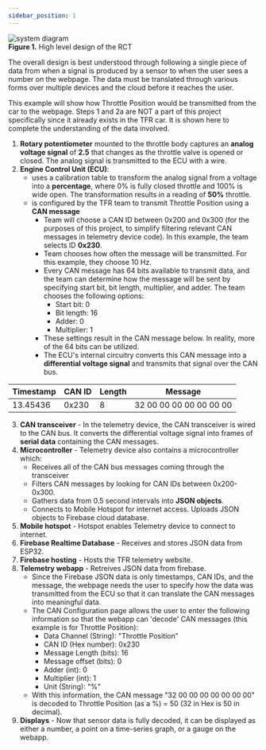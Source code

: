 ```yaml
---
sidebar_position: 1
---
```


![system diagram](/img/system_block_diagram.png)  
**Figure 1.** High level design of the RCT

The overall design is best understood through following a single piece of data from when a signal is produced by a sensor to when the user sees a number on the webpage. The data must be translated through various forms over multiple devices and the cloud before it reaches the user. 

This example will show how Throttle Position would be transmitted from the car to the webpage. Steps 1 and 2a are NOT a part of this project specifically since it already exists in the TFR car. It is shown here to complete the understanding of the data involved.

1. **Rotary potentiometer** mounted to the throttle body captures an **analog voltage signal** of **2.5** that changes as the throttle valve is opened or closed. The analog signal is transmitted to the ECU with a wire.
2. **Engine Control Unit (ECU)**: 
    - uses a calibration table to transform the analog signal from a voltage into a **percentage**, where 0% is fully closed throttle and 100% is wide open. The transformation results in a reading of **50%** throttle. 
    - is configured by the TFR team to transmit Throttle Position using a **CAN message**
        - Team will choose a CAN ID between 0x200 and 0x300 (for the purposes of this project, to simplify filtering relevant CAN messages in telemetry device code). In this example, the team selects ID **0x230**.
        - Team chooses how often the message will be transmitted. For this example, they choose 10 Hz.
        - Every CAN message has 64 bits available to transmit data, and the team can determine how the message will be sent by specifying start bit, bit length, multiplier, and adder. The team chooses the following options:
            - Start bit: 0
            - Bit length: 16
            - Adder: 0
            - Multiplier: 1
        - These settings result in the CAN message below. In reality, more of the 64 bits can be utilized. 
        - The ECU's internal circuitry converts this CAN message into a **differential voltage signal** and transmits that signal over the CAN bus.


| Timestamp     | CAN ID    | Length    | Message    |
| ------        | -------   | --------- | --------  |   
| 13.45436      | 0x230     | 8         | 32 00 00 00 00 00 00 00 |


3. **CAN transceiver** - In the telemetry device, the CAN transceiver is wired to the CAN bus. It converts the differential voltage signal into frames of **serial data** containing the CAN messages.
4. **Microcontroller** - Telemetry device also contains a microcontroller which:
    - Receives all of the CAN bus messages coming through the transceiver
    - Filters CAN messages by looking for CAN IDs between 0x200-0x300.
    - Gathers data from 0.5 second intervals into **JSON objects**.
    - Connects to Mobile Hotspot for internet access. Uploads JSON objects to Firebase cloud database.
5. **Mobile hotspot** - Hotspot enables Telemetry device to connect to internet.
6. **Firebase Realtime Database** - Receives and stores JSON data from ESP32.
7. **Firebase hosting** - Hosts the TFR telemetry website.
8. **Telemetry webapp** - Retreives JSON data from firebase.
    - Since the Firebase JSON data is only timestamps, CAN IDs, and the message, the webpage needs the user to specify how the data was transmitted from the ECU so that it can translate the CAN messages into meaningful data.
    - The CAN Configuration page allows the user to enter the following information so that the webapp can 'decode' CAN messages (this example is for Throttle Position):
        - Data Channel (String): "Throttle Position"
        - CAN ID (Hex number): 0x230
        - Message Length (bits): 16
        - Message offset (bits): 0
        - Adder (int): 0
        - Multiplier (int): 1
        - Unit (String): "%"
    - With this information, the CAN message "32 00 00 00 00 00 00 00" is decoded to Throttle Position (as a %) = 50 (32 in Hex is 50 in decimal).
9. **Displays** - Now that sensor data is fully decoded, it can be displayed as either a number, a point on a time-series graph, or a gauge on the webapp.


<!-- 
{
    "data_points": [
        {
            "can_id": "4EC"
            "data": "32 00 00 00 00 00 00 00"
            "timestamp": 13.5
        }
        {
            "can_id": "4EC"
            "data": "35 00 00 00 00 00 00 00"
            "timestamp": 13.6
        }        
        {
            "can_id": "4EC"
            "data": "38 00 00 00 00 00 00 00"
            "timestamp": 13.7
        }        
        {
            "can_id": "4EC"
            "data": "34 00 00 00 00 00 00 00"
            "timestamp": 13.8
        }
        {
            "can_id": "4EC"
            "data": "34 00 00 00 00 00 00 00"
            "timestamp": 13.9
        }
    ]
}

''' -->
